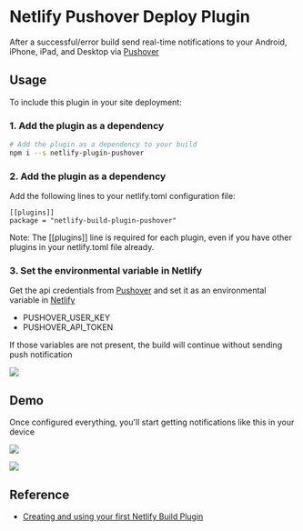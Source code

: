 # Netlify Pushover Deploy Plugin
After a successful/error build send  real-time notifications to your Android, iPhone, iPad, and Desktop via [Pushover](http://pushover.net)

## Usage
To include this plugin in your site deployment:

### 1. Add the plugin as a dependency
```sh
# Add the plugin as a dependency to your build
npm i --s netlify-plugin-pushover
```
### 2. Add the plugin as a dependency
Add the following lines to your netlify.toml configuration file:

```
[[plugins]]
package = "netlify-build-plugin-pushover"
```
Note: The [[plugins]] line is required for each plugin, even if you have other plugins in your netlify.toml file already.

### 3. Set the environmental variable in Netlify

Get the api credentials from [Pushover](https://pushover.net/api) and set it as an environmental variable in [Netlify](https://docs.netlify.com/configure-builds/get-started/#build-environment-variables)

- PUSHOVER_USER_KEY
- PUSHOVER_API_TOKEN

If those variables are not present, the build will continue without sending push notification

![](./docs/netlify-env-variable-dashboard.png)

## Demo

Once configured everything, you'll start getting notifications like this in your device

![](./docs/pushover-1.png)

![](./docs/pushover-2.png)



## Reference
- [Creating and using your first Netlify Build Plugin](https://www.netlify.com/blog/2019/10/16/creating-and-using-your-first-netlify-build-plugin)
